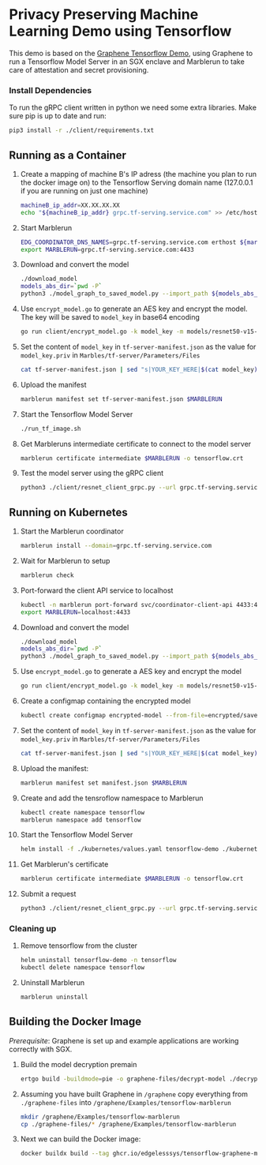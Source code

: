 # Privacy Preserving Machine Learning Demo using Tensorflow 

This demo is based on the [Graphene Tensorflow Demo](https://github.com/oscarlab/graphene), using Graphene to run a Tensorflow Model Server in an SGX enclave and Marblerun to take care of attestation and secret provisioning.

### Install Dependencies

To run the gRPC client written in python we need some extra libraries. Make sure pip is up to date and run:
```bash
pip3 install -r ./client/requirements.txt
``` 

## Running as a Container

1. Create a mapping of machine B's IP adress (the machine you plan to run the docker image on) to the Tensorflow Serving domain name (127.0.0.1 if you are running on just one machine)
    ```bash
    machineB_ip_addr=XX.XX.XX.XX
    echo "${machineB_ip_addr} grpc.tf-serving.service.com" >> /etc/hosts
    ```

1. Start Marblerun
    ```bash
    EDG_COORDINATOR_DNS_NAMES=grpc.tf-serving.service.com erthost ${marblerun_dir}/build/coordinator-enclave.signed
    export MARBLERUN=grpc.tf-serving.service.com:4433
    ```

1. Download and convert the model
    ```bash
    ./download_model
    models_abs_dir=`pwd -P`
    python3 ./model_graph_to_saved_model.py --import_path ${models_abs_dir}/resnet50-v15-fp32/resnet50-v15-fp32.pb --export_dir ${models_abs_dir}/resnet50-v15-fp32 --model_version 1 --inputs input --outputs predict
    ```

1. Use `encrypt_model.go` to generate an AES key and encrypt the model. The key will be saved to `model_key` in base64 encoding
    ```bash
    go run client/encrypt_model.go -k model_key -m models/resnet50-v15-fp32/1/saved_model.pb
    ```

1. Set the content of `model_key` in `tf-server-manifest.json` as the value for `model_key.priv` in `Marbles/tf-server/Parameters/Files`
    ```bash
    cat tf-server-manifest.json | sed "s|YOUR_KEY_HERE|$(cat model_key)|g" > manifest.json
    ```

1. Upload the manifest
    ```bash
    marblerun manifest set tf-server-manifest.json $MARBLERUN
    ```

1. Start the Tensorflow Model Server
    ```bash
    ./run_tf_image.sh
    ```

1. Get Marbleruns intermediate certificate to connect to the model server
    ```bash
    marblerun certificate intermediate $MARBLERUN -o tensorflow.crt
    ```

1. Test the model server using the gRPC client
    ```bash
    python3 ./client/resnet_client_grpc.py --url grpc.tf-serving.service.com:8500 --crt tensorflow.crt --batch 1 --cnum 1 --loop 10
    ```


## Running on Kubernetes
1. Start the Marblerun coordinator
    ```bash
    marblerun install --domain=grpc.tf-serving.service.com
    ```

1. Wait for Marblerun to setup
    ```bash
    marblerun check
    ```

1. Port-forward the client API service to localhost
    ```bash
    kubectl -n marblerun port-forward svc/coordinator-client-api 4433:4433 --address localhost >/dev/null &
    export MARBLERUN=localhost:4433
    ```

1. Download and convert the model
    ```bash
    ./download_model
    models_abs_dir=`pwd -P`
    python3 ./model_graph_to_saved_model.py --import_path ${models_abs_dir}/resnet50-v15-fp32/resnet50-v15-fp32.pb --export_dir ${models_abs_dir}/resnet50-v15-fp32 --model_version 1 --inputs input --outputs predict
    ```

1. Use `encrypt_model.go` to generate a AES key and encrypt the model
    ```bash
    go run client/encrypt_model.go -k model_key -m models/resnet50-v15-fp32/1/saved_model.pb
    ```

1. Create a configmap containing the encrypted model
    ```bash
    kubectl create configmap encrypted-model --from-file=encrypted/saved_model.pb.encrypted
    ```

1. Set the content of `model_key` in `tf-server-manifest.json` as the value for `model_key.priv` in `Marbles/tf-server/Parameters/Files`
    ```bash
    cat tf-server-manifest.json | sed "s|YOUR_KEY_HERE|$(cat model_key)|g" > manifest.json
    ```

1. Upload the manifest:
    ```bash
    marblerun manifest set manifest.json $MARBLERUN
    ```

1. Create and add the tensroflow namespace to Marblerun
    ```bash
    kubectl create namespace tensorflow
    marblerun namespace add tensorflow
    ```

1. Start the Tensorflow Model Server
    ```bash
    helm install -f ./kubernetes/values.yaml tensorflow-demo ./kubernetes -n tensorflow
    ```

1. Get Marblerun's certificate
    ```bash
    marblerun certificate intermediate $MARBLERUN -o tensorflow.crt
    ```

1. Submit a request
    ```bash
    python3 ./client/resnet_client_grpc.py --url grpc.tf-serving.service.com:8500 --crt ./tensorflow.crt --batch 1 --cnum 1 --loop 10
    ```

### Cleaning up

1. Remove tensorflow from the cluster
    ```bash
    helm uninstall tensorflow-demo -n tensorflow
    kubectl delete namespace tensorflow
    ```

1. Uninstall Marblerun
    ```bash
    marblerun uninstall
    ```

## Building the Docker Image

*Prerequisite*: Graphene is set up and example applications are working correctly with SGX.

1. Build the model decryption premain
    ```bash
    ertgo build -buildmode=pie -o graphene-files/decrypt-model ./decrypt-model
    ```

1. Assuming you have built Graphene in `/graphene` copy everything from `./graphene-files` into `/graphene/Examples/tensorflow-marblerun`
    ```bash
    mkdir /graphene/Examples/tensorflow-marblerun
    cp ./graphene-files/* /graphene/Examples/tensorflow-marblerun
    ```

1. Next we can build the Docker image:
    ```bash
    docker buildx build --tag ghcr.io/edgelesssys/tensorflow-graphene-marble:latest -f tensorflow.dockerfile /graphene
    ```